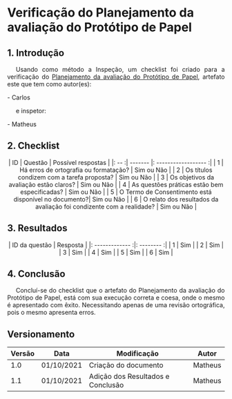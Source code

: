 # Verificação do Planejamento da avaliação do Protótipo de Papel

## 1. Introdução
<p style="text-indent: 20px; text-align: justify">
Usando como método a Inspeção, um checklist foi criado para a verificação do <a href="https://interacao-humano-computador.github.io/2021.1-Detran-DF/nivel2/prototipoDePapel/planejamentoAvaliacaoPrototipoPapel/" target="_blank">Planejamento da avaliação do Protótipo de Papel</a>, artefato este que tem como autor(es):
</p>
- Carlos
<p style="text-indent: 20px; text-align: justify">
e inspetor:
</p>
- Matheus

## 2. Checklist

<center>

| ID | Questão | Possível respostas |
|: -- :| ------- |: ------------------ :|
| 1 | Há erros de ortografia ou formatação? | Sim ou Não |
| 2 | Os títulos condizem com a tarefa proposta? | Sim ou Não |
| 3 | Os objetivos da avaliação estão claros? | Sim ou Não |
| 4 | As questões práticas estão bem especificadas? | Sim ou Não |
| 5 | O Termo de Consentimento está disponível no documento?| Sim ou Não |
| 6 | O relato dos resultados da avaliação foi condizente com a realidade? | Sim ou Não |

</center>

## 3. Resultados

<center>

| ID da questão | Resposta |
|: ------------- :|: -------- :|
| 1 | Sim |
| 2 | Sim |
| 3 | Sim |
| 4 | Sim |
| 5 | Sim |
| 6 | Sim |


</center>

## 4. Conclusão 
<p style="text-indent: 20px; text-align: justify">
Concluí-se do checklist que o artefato do Planejamento da avaliação do Protótipo de Papel, está com sua execução correta e coesa, onde o mesmo é apresentado com êxito. Necessitando apenas de uma revisão ortográfica, pois o mesmo apresenta erros.
</p>

## Versionamento

| Versão | Data       | Modificação           | Autor  |
| ------ | ---------- | --------------------- | ------ |
| 1.0    | 01/10/2021 | Criação do documento  | Matheus |
| 1.1    | 01/10/2021 | Adição dos Resultados e Conclusão | Matheus |